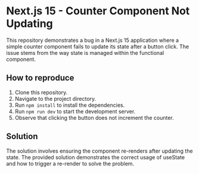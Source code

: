 # Next.js 15 - Counter Component Not Updating

This repository demonstrates a bug in a Next.js 15 application where a simple counter component fails to update its state after a button click.  The issue stems from the way state is managed within the functional component. 

## How to reproduce

1. Clone this repository.
2. Navigate to the project directory.
3. Run `npm install` to install the dependencies.
4. Run `npm run dev` to start the development server.
5. Observe that clicking the button does not increment the counter.

## Solution

The solution involves ensuring the component re-renders after updating the state. The provided solution demonstrates the correct usage of useState and how to trigger a re-render to solve the problem.